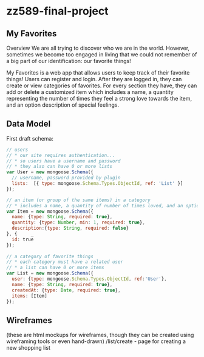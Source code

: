 # zz589-final-project
## My Favorites

Overview
We are all trying to discover who we are in the world. However, sometimes we become too engaged in living that we could not remember of a big part of our identification: our favorite things! 

My Favorites is a web app that allows users to keep track of their favorite things! Users can register and login. After they are logged in, they can create or view categories of favorites. For every section they have, they can add or delete a customized item which includes a name,  a quantity representing the number of times they feel a strong love towards the item, and an option description of special feelings.  

## Data Model

First draft schema:
```javascript
// users 
// * our site requires authentication... 
// * so users have a username and password 
// * they also can have 0 or more lists 
var User = new mongoose.Schema({     
  // username, password provided by plugin     
  lists:  [{ type: mongoose.Schema.Types.ObjectId, ref: 'List' }] 
});  

// an item (or group of the same items) in a category 
// * includes a name, a quantity of number of times loved, and an optional description/feeling
var Item = new mongoose.Schema({     
  name: {type: String, required: true},     
  quantity: {type: Number, min: 1, required: true},     
  description:{type: String, required: false} 
}, {     _
  id: true 
});  
  
// a category of favorite things 
// * each category must have a related user 
// * a list can have 0 or more items 
var List = new mongoose.Schema({     
  user: {type: mongoose.Schema.Types.ObjectId, ref:'User'},     
  name: {type: String, required: true},     
  createdAt: {type: Date, required: true},     
  items: [Item] 
});
```


## Wireframes
(these are html mockups for wireframes, though they can be created using wireframing tools or even hand-drawn)
/list/create - page for creating a new shopping list
